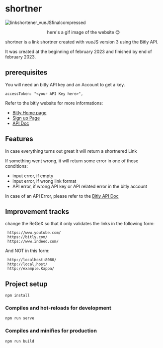 # shortner
![linkshortener_vueJSfinalcompressed](https://user-images.githubusercontent.com/59767843/221048760-1dc420aa-288e-48ad-a1d0-744505852cba.gif)
<p align="center">
 here's a gif image of the website 😊
</p>
shortner is a link shortner created with vueJS version 3 using the Bitly API.

It was created at the beginning of february 2023 and finished by end of february 2023.

## prerequisites
You will need an bitly API key and an Account to get a key. 
``` 
accessToken: "<your API Key here>",
```

Refer to the bitly website for more informations:

- [Bitly Home page](https://bitly.com/ "Bitly Home Page")
- [Sign up Page](https://bitly.com/a/sign_up/ "Sign up page Bitly")
- [API Doc](https://dev.bitly.com/ "Bitly API Documentation 4.0.0")


## Features
In case everything turns out great it will return a shortnered Link

If something went wrong, it will return some error in one of those conditions: 
- input error, if empty
- input error, if wrong link format
- API error, if wrong API key or API related error in the bitly account

In case of an API Error, please refer to the [Bitly API Doc](https://dev.bitly.com/ "API Documentation 4.0.0")

## Improvement tracks
change the ReGeX so that it only validates the links in the following form:
```
 https://www.youtube.com/
 https://bitly.com/
 https://www.indeed.com/
```
And NOT in this form:
```
 http://localhost:8080/
 http://local.host/
 http://example.Kappa/
```

## Project setup

```
npm install
```

### Compiles and hot-reloads for development
```
npm run serve
```

### Compiles and minifies for production
```
npm run build
```
